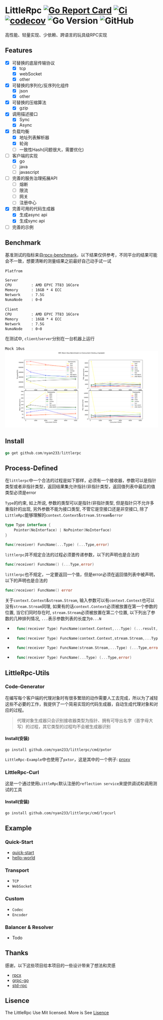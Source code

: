 # LittleRpc [![Go Report Card](https://goreportcard.com/badge/github.com/nyan233/littlerpc)](https://goreportcard.com/report/github.com/nyan233/littlerpc) [![Ci](https://github.com/nyan233/littlerpc/actions/workflows/ci.yml/badge.svg)](https://github.com/nyan233/littlerpc/actions/workflows/ci.yml) [![codecov](https://codecov.io/gh/nyan233/littlerpc/branch/main/graph/badge.svg?token=9S2QN667YY)](https://codecov.io/gh/nyan233/littlerpc) ![Go Version](https://img.shields.io/github/go-mod/go-version/nyan233/littlerpc) ![GitHub](https://img.shields.io/github/license/nyan233/littlerpc?color=fef&label=License&logo=fe&logoColor=blue)

高性能、轻量实现、少依赖、跨语言的玩具级RPC实现

## Features

- [x] 可替换的底层传输协议
	- [x] tcp
	- [x] webSocket
	- [x] other
- [x] 可替换的序列化/反序列化组件
	- [x] json
	- [x] other
- [x] 可替换的压缩算法
	- [x] gzip
- [x] 调用描述接口
	- [x] Sync
	- [x] Async
- [x] 负载均衡
	- [x] 地址列表解析器
	- [x] 轮询
	- [ ] 一致性Hash(问题很大，需要优化)
- [ ] 客户端的实现
	- [x] go
	- [ ] java
	- [ ] javascript
- [ ] 完善的服务治理拓展API
	- [ ] 熔断
	- [ ] 限流
	- [ ] 网关
	- [ ] 注册中心
- [x] 完善可用的代码生成器
	- [x] 生成async api
	- [x] 生成sync api
- [ ] 完善的示例

## Benchmark

基准测试的指标来自[rpcx-benchmark](https://github.com/rpcxio/rpcx-benchmark)，以下结果仅供参考，不同平台的结果可能会不一致，想要清晰的测量结果之前最好自己动手试一试

`Platfrom`
```shell
Server
CPU 		: AMD EPYC 7T83 16Core
Memory  	: 16GB * 4 ECC
Network 	: 7.5G
NumaNode	: 0~0

Client
CPU 		: AMD EPYC 7T83 16Core
Memory  	: 16GB * 4 ECC
Network 	: 7.5G
NumaNode	: 0~0
```
在测试中, `client`/`server`分别在一台机器上运行

`Mock 10us`
![result](https://raw.githubusercontent.com/zbh255/source/main/rpc-bench1.svg)
## Install

```go
go get github.com/nyan233/littlerpc
```

## Process-Defined

在`littlerpc`中一个合法的过程是如下那样，必须有一个接收器，参数可以是指针类型或者非指针类型，返回结果集允许指针/非指针类型，返回值列表中最后的值类型必须是error

`Type`的约束, 如上所说, 参数的类型可以是指针/非指针类型, 但是指针只不允许多重指针的出现, 另外参数不能为接口类型, 不管它是空接口还是非空接口, 除了`LittleRpc`能够理解的`context.Context`&`stream.Stream`&`error`

```go
type Type interface {
    Pointer(NoInterface) | NoPointer(NoInterface)
}
```

```go
func(receiver) FuncName(...Type) (...Type,error)
```

`littlerpc`并不规定合法的过程必须要传递参数，以下的声明也是合法的

```go
func(receiver) FuncName() (...Type,error)
```

`littlerpc`也不规定，一定要返回一个值，但是error必须在返回值列表中被声明，以下的声明也是合法的

```go
func(receiver) FuncName() error
```

关于`context.Context`&`stream.Stream`, 输入参数可以有`context.Context`也可以没有`stream.Stream`同理, 如果有的话`context.Context`必须被放置在第一个参数的位置, 当它们同时存在时, `stream.Stream`必须被放置在第二个位置, 以下列出了参数的几种排列情况, `...`表示参数列表的长度为`0...N`

- ```go
	func(receiver Type) FuncName(context.Context,...Type) (...result,error)
	```

- ```go
	func(receiver Type) FuncName(context.Context,stream.Stream,...Type) (...Type,error)
	```

- ```go
	func(receiver Type) FuncName(stream.Stream,...Type) (...Type,error)
	```

- ```go
	func(receiver Type) FuncName(...Type) (...Type,error)
	```

## LittleRpc-Utils

### Code-Generator

在编写每个客户端的代理对象时有很多繁琐的动作需要人工去完成，所以为了减轻这些不必要的工作，我提供了一个简易实现的代码生成器，自动生成代理对象和对应的过程。

> 代理对象生成器只会识别接收器类型为指针、拥有可导出名字（首字母大写）的过程，其它类型的过程均不会被生成器识别

#### Install(安装)

```shell
go install github.com/nyan233/littlerpc/cmd/pxtor
```

`LittleRpc-Example`中也使用了`pxtor`，这是其中的一个例子: [proxy](./example/proxy)

### LittleRpc-Curl

这是一个通过使用`LittleRpc`默认注册的`reflection service`来提供调试和调用测试的工具

#### Install(安装)

```sh
go install github.com/nyan233/littlerpc/cmd/lrpcurl
```

## Example

### Quick-Start

- [quick-start](./example/quick_start)
- [hello-world](./example/hello_world)

### Transport

- `TCP`
- `WebSocket`

### Custom

- `Codec`
- `Encoder`

### Balancer & Resolver

- Todo

## Thanks

感谢，以下这些项目给本项目的一些设计带来了想法和灵感

- [rpcx](https://github.com/smallnest/rpcx)
- [grpc-go](https://github.com/grpc/grpc-go)
- [std-rpc](https://github.com/golang/go/tree/master/src/net/rpc)

## Lisence

The LittleRpc Use Mit licensed. More is See [Lisence](https://github.com/nyan233/littlerpc/blob/main/LICENSE)

